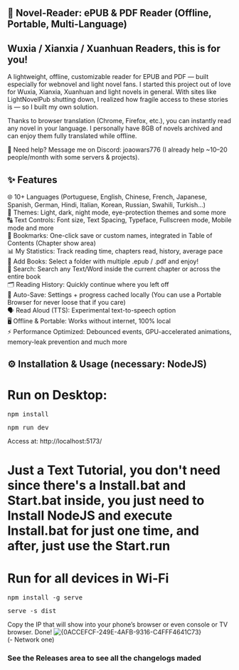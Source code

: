 ## 📖 Novel-Reader: ePUB & PDF Reader (Offline, Portable, Multi-Language)

## Wuxia / Xianxia / Xuanhuan Readers, this is for you!

A lightweight, offline, customizable reader for EPUB and PDF — built especially for webnovel and light novel fans.
I started this project out of love for Wuxia, Xianxia, Xuanhuan and light novels in general. With sites like LightNovelPub shutting down, I realized how fragile access to these stories is — so I built my own solution.

Thanks to browser translation (Chrome, Firefox, etc.), you can instantly read any novel in your language. I personally have 8GB of novels archived and can enjoy them fully translated while offline.

💬 Need help? Message me on Discord: joaowars776 (I already help ~10–20 people/month with some servers & projects).

## ✨ Features
  🌐 10+ Languages (Portuguese, English, Chinese, French, Japanese, Spanish, German, Hindi, Italian, Korean, Russian, Swahili, Turkish…)<br>
  🎨 Themes: Light, dark, night mode, eye-protection themes and some more<br>
  🔠 Text Controls: Font size, Text Spacing, Typeface, Fullscreen mode, Mobile mode and more<br>
  📌 Bookmarks: One-click save or custom names, integrated in Table of Contents (Chapter show area)<br>
  📊 My Statistics: Track reading time, chapters read, history, average pace<br>
  📂 Add Books: Select a folder with multiple .epub / .pdf and enjoy!<br>
  🧭 Search: Search any Text/Word inside the current chapter or across the entire book<br>
  🗂 Reading History: Quickly continue where you left off<br>
  🔄 Auto-Save: Settings + progress cached locally (You can use a Portable Browser for never loose that if you care)<br>
  🗣 Read Aloud (TTS): Experimental text-to-speech option<br>
  🖥 Offline & Portable: Works without internet, 100% local<br>
  ⚡ Performance Optimized: Debounced events, GPU-accelerated animations, memory-leak prevention and much more
##
## ⚙️ Installation & Usage (necessary: NodeJS)
  # Run on Desktop:
<pre>npm install</pre>
<pre>npm run dev</pre>
Access at: http://localhost:5173/
# Just a Text Tutorial, you don't need since there's a Install.bat and Start.bat inside, you just need to Install NodeJS and execute Install.bat for just one time, and after, just use the Start.run


 # Run for all devices in Wi-Fi
<pre>npm install -g serve</pre>
<pre>serve -s dist</pre>

Copy the IP that will show into your phone’s browser or even console or TV browser. Done!
![{0ACCEFCF-249E-4AFB-9316-C4FFF4641C73}](https://github.com/user-attachments/assets/81bd814e-d28d-4a44-b7e6-da5eea06914a)<br>
(- Network one)

### See the Releases area to see all the changelogs maded
